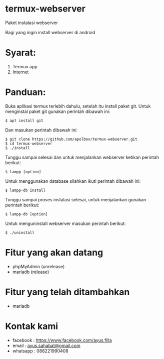 # termux-webserver
Paket instalasi webserver

Bagi yang ingin install webserver di android

# Syarat:
1. Termux app
2. Internet

# Panduan:
Buka aplikasi termux terlebih dahulu, setelah itu install paket git.
Untuk menginstal paket git gunakan perintah dibawah ini:

    $ apt install git

Dan masukan perintah dibawah ini:

    $ git clone https://github.com/apolbox/termux-webserver.git
    $ cd termux-webserver
    $ ./install

Tunggu sampai selesai dan untuk menjalankan webserver ketikan perintah berikut:

    $ lampp [option]

Untuk menggunakan database silahkan ikuti perintah dibawah ini:
    
    $ lampp-db install

Tunggu sampai proses instalasi selesai, untuk menjalankan gunakan perintah berikut:

    $ lampp-db [option]

Untuk menguninstall webserver masukan perintah berikut:

    $ ./uninstall

# Fitur yang akan datang

* phpMyAdmin (unrelease)
* mariadb (release)

# Fitur yang telah ditambahkan

* mariadb

# Kontak kami

* facebook	: https://www.facebook.com/ayus.filla
* email		: ayus.sahabat@gmail.com
* whatsapp	: 088221990408
